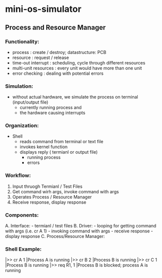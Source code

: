 # mini-os-simulator

## Process and Resource Manager
### Functionality:
- process : create / destroy; datastructure: PCB
- resource : request / release
- time-out interrupt : scheduling, cycle through different resources
- multi-unit resources : every unit would have more than one unit
- error checking : dealing with potential errors

### Simulation:
- without actual hardware, we simulate the process on terminal (input/output file)
	- currently running process and 
	- the hardware causing interrupts

### Organization:
- Shell
	- reads command from terminal or text file
	- invokes kernel function
	- displays reply ( termianl or output file)
		- running process
		- errors

### Workflow:
1. Input thruogh Termianl / Test Files
2. Get command wirh args, invoke command with args
3. Operates Process / Resource Manager
4. Receive response, display response

### Components:
A. Interface: 
	- termianl / test files
B. Driver:
	- looping for getting command with args (i.e. cr A 1)
	- invoking command with args
	- receive response
	- display response
C. Process/Resource Manager:

### Shell Example:
|>> cr A 1
|Process A is running
|>> cr B 2
|Process B is running
|>> cr C 1
|Process B is running
|>> req R1, 1
|Process B is blocked; process A is running

